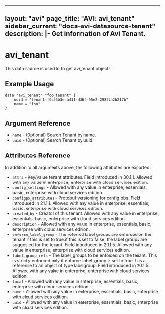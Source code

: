 <!--
    Copyright 2021 VMware, Inc.
    SPDX-License-Identifier: Mozilla Public License 2.0
-->
---
layout: "avi"
page_title: "AVI: avi_tenant"
sidebar_current: "docs-avi-datasource-tenant"
description: |-
  Get information of Avi Tenant.
---

# avi_tenant

This data source is used to to get avi_tenant objects.

## Example Usage

```hcl
data "avi_tenant" "foo_tenant" {
    uuid = "tenant-f9cf6b3e-a411-436f-95e2-2982ba2b217b"
    name = "foo"
}
```

## Argument Reference

* `name` - (Optional) Search Tenant by name.
* `uuid` - (Optional) Search Tenant by uuid.

## Attributes Reference

In addition to all arguments above, the following attributes are exported:

* `attrs` - Key/value tenant attributes. Field introduced in 30.1.1. Allowed with any value in enterprise, enterprise with cloud services edition.
* `config_settings` - Allowed with any value in enterprise, essentials, basic, enterprise with cloud services edition.
* `configpb_attributes` - Protobuf versioning for config pbs. Field introduced in 21.1.1. Allowed with any value in enterprise, essentials, basic, enterprise with cloud services edition.
* `created_by` - Creator of this tenant. Allowed with any value in enterprise, essentials, basic, enterprise with cloud services edition.
* `description` - Allowed with any value in enterprise, essentials, basic, enterprise with cloud services edition.
* `enforce_label_group` - The referred label groups are enforced on the tenant if this is set to true.if this is set to false, the label groups are suggested for the tenant. Field introduced in 20.1.5. Allowed with any value in enterprise, enterprise with cloud services edition.
* `label_group_refs` - The label_groups to be enforced on the tenant. This is strictly enforced only if enforce_label_group is set to true. It is a reference to an object of type labelgroup. Field introduced in 20.1.5. Allowed with any value in enterprise, enterprise with cloud services edition.
* `local` - Allowed with any value in enterprise, essentials, basic, enterprise with cloud services edition.
* `name` - Allowed with any value in enterprise, essentials, basic, enterprise with cloud services edition.
* `uuid` - Allowed with any value in enterprise, essentials, basic, enterprise with cloud services edition.

